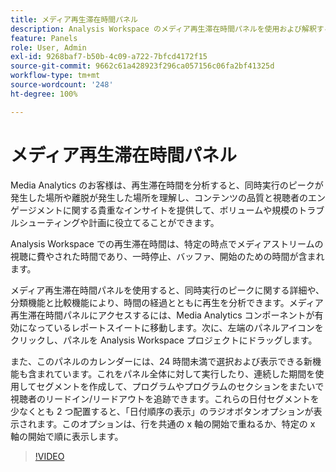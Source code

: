 ```yaml
---
title: メディア再生滞在時間パネル
description: Analysis Workspace のメディア再生滞在時間パネルを使用および解釈する方法。
feature: Panels
role: User, Admin
exl-id: 9268baf7-b50b-4c09-a722-7bfcd4172f15
source-git-commit: 9662c61a428923f296ca057156c06fa2bf41325d
workflow-type: tm+mt
source-wordcount: '248'
ht-degree: 100%

---
```


# メディア再生滞在時間パネル

Media Analytics のお客様は、再生滞在時間を分析すると、同時実行のピークが発生した場所や離脱が発生した場所を理解し、コンテンツの品質と視聴者のエンゲージメントに関する貴重なインサイトを提供して、ボリュームや規模のトラブルシューティングや計画に役立てることができます。

Analysis Workspace での再生滞在時間は、特定の時点でメディアストリームの視聴に費やされた時間であり、一時停止、バッファ、開始のための時間が含まれます。

メディア再生滞在時間パネルを使用すると、同時実行のピークに関する詳細や、分類機能と比較機能により、時間の経過とともに再生を分析できます。メディア再生滞在時間パネルにアクセスするには、Media Analytics コンポーネントが有効になっているレポートスイートに移動します。次に、左端のパネルアイコンをクリックし、パネルを Analysis Workspace プロジェクトにドラッグします。

また、このパネルのカレンダーには、24 時間未満で選択および表示できる新機能も含まれています。これをパネル全体に対して実行したり、連続した期間を使用してセグメントを作成して、プログラムやプログラムのセクションをまたいで視聴者のリードイン/リードアウトを追跡できます。これらの日付セグメントを少なくとも 2 つ配置すると、「日付順序の表示」のラジオボタンオプションが表示されます。このオプションは、行を共通の x 軸の開始で重ねるか、特定の x 軸の開始で順に表示します。

>[!VIDEO](https://video.tv.adobe.com/v/338699)
